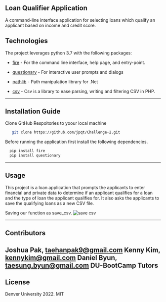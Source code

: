 ## Loan Qualifier Application

A command-line interface application for selecting loans which qualify an applicant based on income and credit score.


## Technologies

The project leverages python 3.7 with the following packages:

* [fire](https://github.com/google/python-fire) - For the command line interface, help page, and entry-point.

* [questionary](https://github.com/tmbo/questionary) - For interactive user prompts and dialogs

* [pathlib](https://github.com/nemec/pathlib) - Path manipulation library for .Net

* [csv](https://github.com/thephpleague/csv) - Csv is a library to ease parsing, writing and filtering CSV in PHP.
---

## Installation Guide

Clone GitHub Respoitories to yoour local machine

```sh
   git clone https://github.com/jpqt/Challenge-2.git
 ```

Before running the application first install the following dependencies.

```python
  pip install fire
  pip install questionary
```

---

## Usage


This project is a loan application that prompts the applicants to enter financial and private data to determine if an applicant qualifies for a loan and the type of loan the applicant qualifies for. It also asks the applicants to save the qualifying loans as a new CSV file.

Saving our function as save_csv.
![save csv](save_csv.png)



---

## Contributors

Joshua Pak, taehanpak9@gmail.com
Kenny Kim, kennykim@gmail.com
Daniel Byun, taesung.byun@gmail.com
DU-BootCamp Tutors
---

## License

Denver University 2022.
MIT
